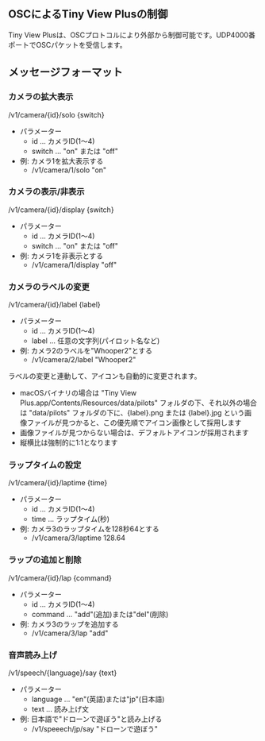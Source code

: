 ## OSCによるTiny View Plusの制御

Tiny View Plusは、OSCプロトコルにより外部から制御可能です。UDP4000番ポートでOSCパケットを受信します。

## メッセージフォーマット

### カメラの拡大表示

/v1/camera/{id}/solo {switch}

- パラメーター
  - id ... カメラID(1～4)
  - switch ... "on" または "off"
- 例: カメラ1を拡大表示する
  - /v1/camera/1/solo "on"

### カメラの表示/非表示

/v1/camera/{id}/display {switch}

- パラメーター
  - id ... カメラID(1～4)
  - switch ... "on" または "off"
- 例: カメラ1を非表示とする
  - /v1/camera/1/display "off"

### カメラのラベルの変更

/v1/camera/{id}/label {label}

- パラメーター
  - id ... カメラID(1～4)
  - label ... 任意の文字列(パイロット名など)
- 例: カメラ2のラベルを"Whooper2"とする
  - /v1/camera/2/label "Whooper2"

ラベルの変更と連動して、アイコンも自動的に変更されます。

- macOSバイナリの場合は "Tiny View Plus.app/Contents/Resources/data/pilots" フォルダの下、それ以外の場合は "data/pilots" フォルダの下に、{label}.png または {label}.jpg という画像ファイルが見つかると、この優先順でアイコン画像として採用します
- 画像ファイルが見つからない場合は、デフォルトアイコンが採用されます
- 縦横比は強制的に1:1となります

### ラップタイムの設定

/v1/camera/{id}/laptime {time}

- パラメーター
  - id ... カメラID(1～4)
  - time ... ラップタイム(秒)
- 例: カメラ3のラップタイムを128秒64とする
  - /v1/camera/3/laptime 128.64

### ラップの追加と削除

/v1/camera/{id}/lap {command}

- パラメーター
  - id ... カメラID(1～4)
  - command ... "add"(追加)または"del"(削除)
- 例: カメラ3のラップを追加する
  - /v1/camera/3/lap "add"

### 音声読み上げ

/v1/speech/{language}/say {text}

- パラメーター
  - language ... "en"(英語)または"jp"(日本語)
  - text ... 読み上げ文
- 例: 日本語で"ドローンで遊ぼう"と読み上げる
  - /v1/speeech/jp/say "ドローンで遊ぼう"